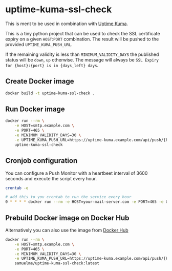 # uptime-kuma-ssl-check

This is ment to be used in combination with [Uptime Kuma](https://uptime.kuma.pet).

This is a tiny python project that can be used to check the SSL certificate expiry on a given `HOST`:`PORT` combination.
The result will be pushed to the provided `UPTIME_KUMA_PUSH_URL`.

If the remaining validity is less than `MINIMUM_VALIDITY_DAYS` the published status will be `down`, `up` otherwise.
The message will always be `SSL Expiry for {host}:{port} is in {days_left} days`.

## Create Docker image
```bash
docker build -t uptime-kuma-ssl-check .
```

## Run Docker image
```bash
docker run --rm \
    -e HOST=smtp.example.com \
    -e PORT=465 \
    -e MINIMUM_VALIDITY_DAYS=30 \
    -e UPTIME_KUMA_PUSH_URL=https://uptime-kuma.example.com/api/push/{PUSH_TOKEN} \
    uptime-kuma-ssl-check
```

## Cronjob configuration
You can configure a Push Monitor with a heartbeet interval of 3600 seconds and execute the script every hour.

```bash
crontab -e

# add this to you crontab to run the service every hour
0 * * * * docker run --rm -e HOST=your-mail-server.com -e PORT=465 -e UPTIME_KUMA_URL=http://your-uptime-kuma-instance/api/push/YOUR_PUSH_ID samuelme/uptime-kuma-ssl-check:latest
```


## Prebuild Docker image on Docker Hub
Alternatively you can also use the image from [Docker Hub](https://hub.docker.com/r/samuelme/uptime-kuma-ssl-check)

```bash
docker run --rm \
    -e HOST=smtp.example.com \
    -e PORT=465 \
    -e MINIMUM_VALIDITY_DAYS=30 \
    -e UPTIME_KUMA_PUSH_URL=https://uptime-kuma.example.com/api/push/{PUSH_TOKEN} \
    samuelme/uptime-kuma-ssl-check:latest
```